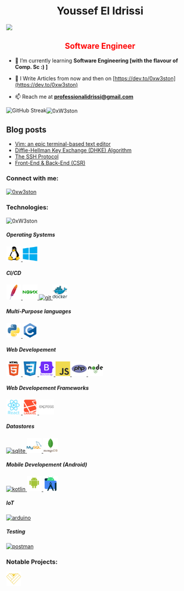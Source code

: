 <h1 align="center">Youssef El Idrissi</h1>
<p><img align="left" src="https://komarev.com/ghpvc/?username=0xW3ston&color=blueviolet"/></p>
<br/>
<h2 align="center" style="color: red;">Software Engineer</h2>

- 🌱 I’m currently learning **Software Engineering [with the flavour of Comp. Sc :) ]**

- 📝 I Write Articles from now and then on [https://dev.to/0xw3ston](https://dev.to/0xw3ston)

- 📫 Reach me at **professionalidrissi@gmail.com**

<p><img align="left" src="https://github-readme-streak-stats.herokuapp.com?user=0xW3ston&theme=burnt-neon&hide_border=true" alt="GitHub Streak" /></p>
<p><img align="center" src="https://github-readme-stats.vercel.app/api?username=0xW3ston&show_icons=true&theme=tokyonight&locale=en" alt="0xW3ston" /></p>

## Blog posts
<!-- BLOG-POST-LIST:START -->
- [Vim: an epic terminal-based text editor](https://dev.to/techlabma/vim-an-epic-terminal-based-text-editor-4p9m)
- [Diffie-Hellman Key Exchange &lpar;DHKE&rpar; Algorithm](https://dev.to/techlabma/diffie-hellman-key-exchange-dhke-algorithm-505b)
- [The SSH Protocol](https://dev.to/0xw3ston/the-ssh-protocol-1k1e)
- [Front-End &amp; Back-End &lpar;CSR&rpar;](https://dev.to/0xw3ston/front-end-back-end-csr-2lj2)
<!-- BLOG-POST-LIST:END -->

<h3 align="left">Connect with me:</h3>
<p align="left">

<a href="https://dev.to/0xw3ston" target="blank"><img align="center" src="https://raw.githubusercontent.com/FortAwesome/Font-Awesome/f0c25837a3fe0e03783b939559e088abcbfb3c4b/svgs/brands/dev.svg" alt="0xw3ston" height="40" width="40" /></a>
</p>

<h3 align="left">Technologies:</h3>

<p><img align="center" src="https://github-readme-stats.vercel.app/api/top-langs?username=0xW3ston&show_icons=true&locale=en&hide=css,scss,python&layout=compact&theme=tokyonight&langs_count=12" alt="0xW3ston" /></p>

##### Operating Systems
<p align="left">
  <a href="https://www.linux.org/" target="_blank" rel="noreferrer"> <img src="https://raw.githubusercontent.com/devicons/devicon/master/icons/linux/linux-original.svg" alt="linux" width="40" height="40"/> </a>
  <a href="https://www.microsoft.com/en-us/windows" target="_blank" rel="noreferrer"> <img src="https://raw.githubusercontent.com/devicons/devicon/master/icons/windows8/windows8-original.svg" alt="windows" width="40" height="40"/> </a>
</p>

##### CI/CD
<p align="left">
  <a href="https://httpd.apache.org/" target="_blank" rel="noreferrer"> <img src="https://raw.githubusercontent.com/devicons/devicon/master/icons/apache/apache-original.svg" alt="apache" width="40" height="40" /> </a>
  <a href="https://www.nginx.com" target="_blank" rel="noreferrer"> <img src="https://raw.githubusercontent.com/devicons/devicon/master/icons/nginx/nginx-original.svg" alt="nginx" width="40" height="40"/> </a>
  <a href="https://git-scm.com/" target="_blank" rel="noreferrer"> <img src="https://www.vectorlogo.zone/logos/git-scm/git-scm-icon.svg" alt="git" width="40" height="40"/> </a>
  <a href="https://www.docker.com/" target="_blank" rel="noreferrer"> <img src="https://raw.githubusercontent.com/devicons/devicon/master/icons/docker/docker-original-wordmark.svg" alt="docker" width="40" height="40"/> </a>
</p>

##### Multi-Purpose languages
<p align="left">
  <a href="https://www.python.org" target="_blank" rel="noreferrer"> <img src="https://raw.githubusercontent.com/devicons/devicon/master/icons/python/python-original.svg" alt="python" width="40" height="40"/> </a>
  <a href="https://www.learn-c.org/" target="_blank" rel="noreferrer"> <img src="https://raw.githubusercontent.com/devicons/devicon/master/icons/c/c-original.svg" alt="python" width="40" height="40"/> </a>
</p>

##### Web Developement
<p align="left">
  <a href="https://www.w3.org/html/" target="_blank" rel="noreferrer"> <img src="https://raw.githubusercontent.com/devicons/devicon/master/icons/html5/html5-original-wordmark.svg" alt="html5" width="40" height="40"/> </a>
  <a href="https://www.w3.org/css/" target="_blank" rel="noreferrer"> <img src="https://raw.githubusercontent.com/devicons/devicon/master/icons/css3/css3-original.svg" alt="css3" width="40" height="40"/> </a>
  <a href="https://getbootstrap.com" target="_blank" rel="noreferrer"> <img src="https://raw.githubusercontent.com/devicons/devicon/master/icons/bootstrap/bootstrap-plain-wordmark.svg" alt="bootstrap" width="40" height="40"/> </a>
  <a href="https://developer.mozilla.org/en-US/docs/Web/JavaScript" target="_blank" rel="noreferrer"> <img src="https://raw.githubusercontent.com/devicons/devicon/master/icons/javascript/javascript-original.svg" alt="javascript" width="40" height="40"/> </a>
  <a href="https://www.php.net" target="_blank" rel="noreferrer"> <img src="https://raw.githubusercontent.com/devicons/devicon/master/icons/php/php-original.svg" alt="php" width="40" height="40"/> </a>
  <a href="https://nodejs.org" target="_blank" rel="noreferrer"> <img src="https://raw.githubusercontent.com/devicons/devicon/master/icons/nodejs/nodejs-original-wordmark.svg" alt="nodejs" width="40" height="40"/> </a>
</p>

##### Web Developement Frameworks
<p align="left">
  <a href="https://reactjs.org/" target="_blank" rel="noreferrer"> <img src="https://raw.githubusercontent.com/devicons/devicon/master/icons/react/react-original-wordmark.svg" alt="react" width="40" height="40"/> </a>
  <a href="https://laravel.com/" target="_blank" rel="noreferrer"> <img src="https://raw.githubusercontent.com/devicons/devicon/master/icons/laravel/laravel-plain-wordmark.svg" alt="laravel" width="40" height="40"/> </a>
  <a href="https://expressjs.com" target="_blank" rel="noreferrer"> <img src="https://raw.githubusercontent.com/devicons/devicon/master/icons/express/express-original-wordmark.svg" alt="express" width="40" height="40"/> </a>
</p>

##### Datastores
<p align="left">
  <a href="https://www.sqlite.org/" target="_blank" rel="noreferrer"> <img src="https://www.vectorlogo.zone/logos/sqlite/sqlite-icon.svg" alt="sqlite" width="40" height="40"/> </a>
  <a href="https://www.mysql.com/" target="_blank" rel="noreferrer"> <img src="https://raw.githubusercontent.com/devicons/devicon/master/icons/mysql/mysql-original-wordmark.svg" alt="mysql" width="40" height="40"/> </a>
  <a href="https://www.mongodb.com/" target="_blank" rel="noreferrer"> <img src="https://raw.githubusercontent.com/devicons/devicon/master/icons/mongodb/mongodb-original-wordmark.svg" alt="mongodb" width="40" height="40"/> </a>
</p>

##### Mobile Developement (Android)
<p align="left">
  <a href="https://kotlinlang.org" target="_blank" rel="noreferrer"> <img src="https://www.vectorlogo.zone/logos/kotlinlang/kotlinlang-icon.svg" alt="kotlin" width="40" height="40"/> </a> 
  <a href="https://developer.android.com" target="_blank" rel="noreferrer"> <img src="https://raw.githubusercontent.com/devicons/devicon/master/icons/android/android-original-wordmark.svg" alt="android" width="40" height="40"/> </a>
  <a href="https://developer.android.com/studio" target="_blank" rel="noreferrer"> <img src="https://raw.githubusercontent.com/devicons/devicon/master/icons/androidstudio/androidstudio-original.svg" alt="android-studio" width="40" height="40"/></a>
</p>

##### IoT
<p align="left"> 
  <a href="https://www.arduino.cc/" target="_blank" rel="noreferrer"> <img src="https://cdn.worldvectorlogo.com/logos/arduino-1.svg" alt="arduino" width="40" height="40"/> </a>
</p>

##### Testing
<p align="left">
  <a href="https://postman.com" target="_blank" rel="noreferrer"> <img src="https://www.vectorlogo.zone/logos/getpostman/getpostman-icon.svg" alt="postman" width="40" height="40"/> </a> 
</p>



<h3 align="left">Notable Projects:</h3>
<p align="left">
  <a href="https://github.com/0xW3ston/Operation-Fischer" target="_blank" rel="noreferrer"> <img src="https://github.com/0xW3ston/Operation-Fischer/blob/main/docs/images/logo.png?raw=true" alt="Fischer" width="40" height="40"/> </a>
</p>
